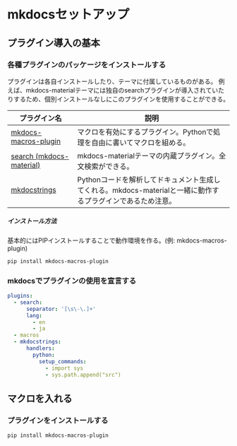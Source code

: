# mkdocsセットアップ

## プラグイン導入の基本

### 各種プラグインのパッケージをインストールする

プラグインは各自インストールしたり、テーマに付属しているものがある。
例えば、mkdocs-materialテーマには独自のsearchプラグインが導入されていたりするため、個別インストールなしにこのプラグインを使用することができる。

プラグイン名        | 説明
-------------------|----------------------------------------
[mkdocs-macros-plugin](https://github.com/fralau/mkdocs_macros_plugin)| マクロを有効にするプラグイン。Pythonで処理を自由に書いてマクロを組める。
[search (mkdocs-material)](https://squidfunk.github.io/mkdocs-material/setup/setting-up-site-search/)| mkdocs-materialテーマの内蔵プラグイン。全文検索ができる。
[mkdocstrings](https://pawamoy.github.io/mkdocstrings/)|Pythonコードを解析してドキュメント生成してくれる。mkdocs-materialと一緒に動作するプラグインであるため注意。

##### インストール方法

基本的にはPIPインストールすることで動作環境を作る。(例: mkdocs-macros-plugin)

```bash
pip install mkdocs-macros-plugin
```

### mkdocsでプラグインの使用を宣言する

```yaml
plugins:
  - search:
      separator: '[\s\-\.]+'
      lang:
        - en
        - ja
  - macros
  - mkdocstrings:
      handlers:
        python:
          setup_commands:
            - import sys
            - sys.path.append("src")
```


## マクロを入れる

### プラグインをインストールする

```bash
pip install mkdocs-macros-plugin
```